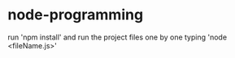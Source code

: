 # node-programming

run 'npm install' and 
run the project files one by one typing 'node <fileName.js>'
